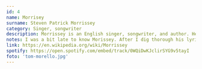 ```yaml
---
id: 4
name: Morrisey
surname: Steven Patrick Morrissey
category: Singer, songwriter
description: Morrissey is an English singer, songwriter, and author. He came to prominence as the frontman of rock band the Smiths, who were active from 1982 to 1987. Since then, he has pursued a successful solo career. Morrissey's music is characterised by his baritone voice and distinctive lyrics with recurring themes of emotional isolation, sexual longing, self-deprecating and black humour, and anti-establishment stances.
notes: I was a bit late to know Morissey. After I dig thorough his lyrics, I instanly says that this gentlement is pure genius. His lyrics is so quircky and unique as if he has a pair of eyes that totally different from the rest of us human. On a side note, the brit's humour is always fit with my taste of humour, whether it's dark or light humour.
link: https://en.wikipedia.org/wiki/Morrissey
spotify: https://open.spotify.com/embed/track/0WQiDwKJclirSYG9v5tayI 
foto: 'tom-morello.jpg'
---
```

